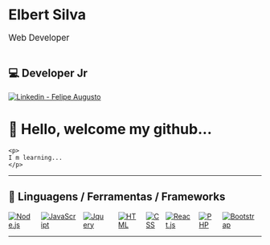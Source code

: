 # Elbert Silva
<div style='font-size:1.2em'>
	Web Developer
	
</div>

<br>

## 💻  Developer Jr

<div align='left' style="display: flex; justify-content: space-between;">
	<a href='https://www.linkedin.com/in/elbert-eduardo-martins-da-silva-70344596/'>
	<img src='https://img.shields.io/badge/linkedin--%238f2d07?style=for-the-badge&logo=linkedin&logoColor=white' alt='Linkedin - Felipe Augusto'>
	</a>
</div>

# 👋 Hello, welcome my github...
	<p>
	I m learning...
	</p>


<hr>

## 🔧 Linguagens / Ferramentas / Frameworks

<div align='left' style="display: flex; justify-content: space-between;">
	<!-- Programming Languages. -->
	<a href='https://nodejs.org/en/'>
		<img src='https://img.shields.io/badge/CODE-NODE-green' alt='Node.js'>
	</a>
	&emsp;
	<a href='https://developer.mozilla.org/en-US/docs/Web/JavaScript'>
		<img src='https://img.shields.io/badge/CODE-JAVASCRIPT-yellow' alt='JavaScript'>
	</a>
	&emsp;
	<a href='https://jquery.com/'>
		<img src='https://img.shields.io/badge/CODE-JQUERY-blue' alt='Jquery'>
	</a>
	&emsp;
	</a>
	&emsp;
	<a href='https://developer.mozilla.org/en-US/docs/Web/HTML'>
		<img src='https://img.shields.io/badge/CODE-HTML-red' alt='HTML'>
	</a>
	&emsp;
	<a href='https://developer.mozilla.org/en-US/docs/Web/CSS'>
		<img src='https://img.shields.io/badge/CODE-CSS-blue' alt='CSS'>
	</a>
	&ensp;
	<a href='https://www.react.org/'>
		<img src='https://img.shields.io/badge/CODE-REACT-blue' alt='React.js'>
	</a>
	&emsp;
	<a href='https://www.php.net/'>
		<img src='https://img.shields.io/badge/CODE-PHP-lightgrey' alt='PHP'>
	</a>
	&emsp;
	<a href='https://getbootstrap.com/'>
		<img src='https://img.shields.io/badge/TOOLS-BOOTSTRAP-lightgrey' alt='Bootstrap'>
	</a>
	&emsp;
	
</div>
<hr>

<!--
**elbertsilva/elbertsilva** is a ✨ _special_ ✨ repository because its `README.md` (this file) appears on your GitHub profile.

Here are some ideas to get you started:

- 🔭 I’m currently working on ...
- 🌱 I’m currently learning ...
- 👯 I’m looking to collaborate on ...
- 🤔 I’m looking for help with ...
- 💬 Ask me about ...
- 📫 How to reach me: ...
- 😄 Pronouns: ...
- ⚡ Fun fact: ...
-->
